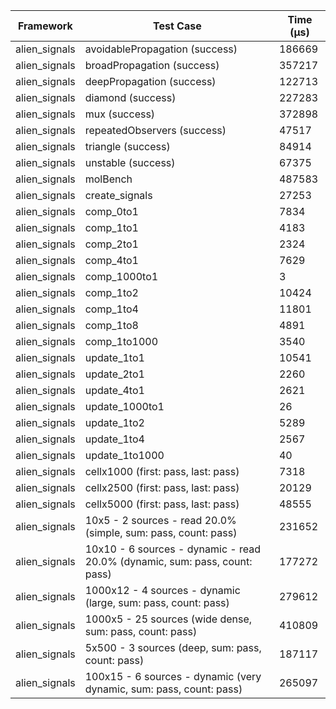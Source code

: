 | Framework | Test Case | Time (μs) |
| --- | --- | --- |
| alien_signals | avoidablePropagation (success) | 186669 |
| alien_signals | broadPropagation (success) | 357217 |
| alien_signals | deepPropagation (success) | 122713 |
| alien_signals | diamond (success) | 227283 |
| alien_signals | mux (success) | 372898 |
| alien_signals | repeatedObservers (success) | 47517 |
| alien_signals | triangle (success) | 84914 |
| alien_signals | unstable (success) | 67375 |
| alien_signals | molBench | 487583 |
| alien_signals | create_signals | 27253 |
| alien_signals | comp_0to1 | 7834 |
| alien_signals | comp_1to1 | 4183 |
| alien_signals | comp_2to1 | 2324 |
| alien_signals | comp_4to1 | 7629 |
| alien_signals | comp_1000to1 | 3 |
| alien_signals | comp_1to2 | 10424 |
| alien_signals | comp_1to4 | 11801 |
| alien_signals | comp_1to8 | 4891 |
| alien_signals | comp_1to1000 | 3540 |
| alien_signals | update_1to1 | 10541 |
| alien_signals | update_2to1 | 2260 |
| alien_signals | update_4to1 | 2621 |
| alien_signals | update_1000to1 | 26 |
| alien_signals | update_1to2 | 5289 |
| alien_signals | update_1to4 | 2567 |
| alien_signals | update_1to1000 | 40 |
| alien_signals | cellx1000 (first: pass, last: pass) | 7318 |
| alien_signals | cellx2500 (first: pass, last: pass) | 20129 |
| alien_signals | cellx5000 (first: pass, last: pass) | 48555 |
| alien_signals | 10x5 - 2 sources - read 20.0% (simple, sum: pass, count: pass) | 231652 |
| alien_signals | 10x10 - 6 sources - dynamic - read 20.0% (dynamic, sum: pass, count: pass) | 177272 |
| alien_signals | 1000x12 - 4 sources - dynamic (large, sum: pass, count: pass) | 279612 |
| alien_signals | 1000x5 - 25 sources (wide dense, sum: pass, count: pass) | 410809 |
| alien_signals | 5x500 - 3 sources (deep, sum: pass, count: pass) | 187117 |
| alien_signals | 100x15 - 6 sources - dynamic (very dynamic, sum: pass, count: pass) | 265097 |
